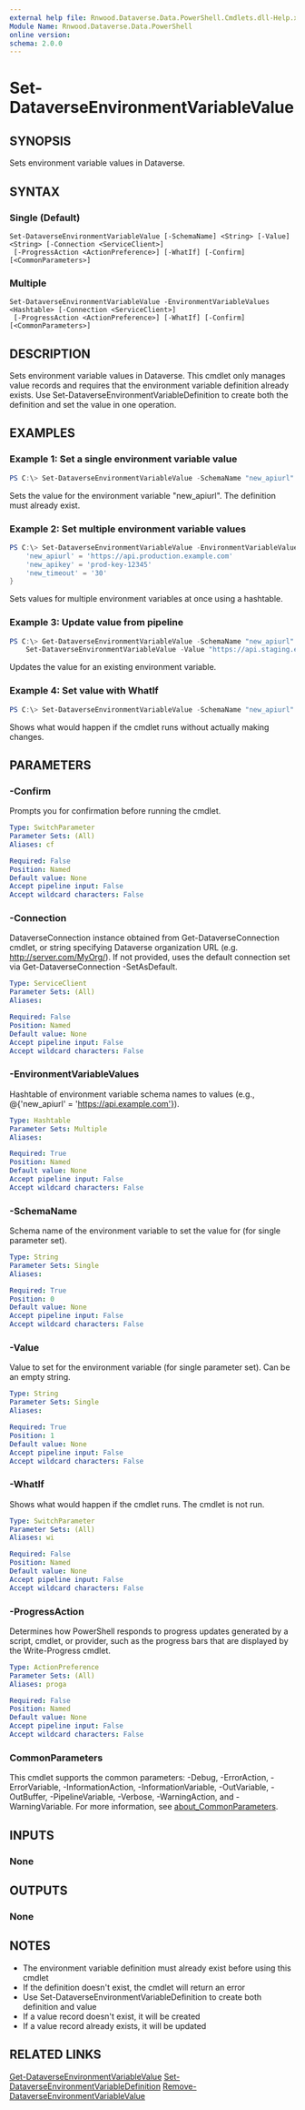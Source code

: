 ```yaml
---
external help file: Rnwood.Dataverse.Data.PowerShell.Cmdlets.dll-Help.xml
Module Name: Rnwood.Dataverse.Data.PowerShell
online version:
schema: 2.0.0
---
```


# Set-DataverseEnvironmentVariableValue

## SYNOPSIS
Sets environment variable values in Dataverse.

## SYNTAX

### Single (Default)
```
Set-DataverseEnvironmentVariableValue [-SchemaName] <String> [-Value] <String> [-Connection <ServiceClient>]
 [-ProgressAction <ActionPreference>] [-WhatIf] [-Confirm] [<CommonParameters>]
```

### Multiple
```
Set-DataverseEnvironmentVariableValue -EnvironmentVariableValues <Hashtable> [-Connection <ServiceClient>]
 [-ProgressAction <ActionPreference>] [-WhatIf] [-Confirm] [<CommonParameters>]
```

## DESCRIPTION
Sets environment variable values in Dataverse. This cmdlet only manages value records and requires that the environment variable definition already exists.
Use Set-DataverseEnvironmentVariableDefinition to create both the definition and set the value in one operation.

## EXAMPLES

### Example 1: Set a single environment variable value
```powershell
PS C:\> Set-DataverseEnvironmentVariableValue -SchemaName "new_apiurl" -Value "https://api.production.example.com"
```

Sets the value for the environment variable "new_apiurl". The definition must already exist.

### Example 2: Set multiple environment variable values
```powershell
PS C:\> Set-DataverseEnvironmentVariableValue -EnvironmentVariableValues @{
    'new_apiurl' = 'https://api.production.example.com'
    'new_apikey' = 'prod-key-12345'
    'new_timeout' = '30'
}
```

Sets values for multiple environment variables at once using a hashtable.

### Example 3: Update value from pipeline
```powershell
PS C:\> Get-DataverseEnvironmentVariableValue -SchemaName "new_apiurl" | 
    Set-DataverseEnvironmentVariableValue -Value "https://api.staging.example.com"
```

Updates the value for an existing environment variable.

### Example 4: Set value with WhatIf
```powershell
PS C:\> Set-DataverseEnvironmentVariableValue -SchemaName "new_apiurl" -Value "https://api.test.example.com" -WhatIf
```

Shows what would happen if the cmdlet runs without actually making changes.

## PARAMETERS

### -Confirm
Prompts you for confirmation before running the cmdlet.

```yaml
Type: SwitchParameter
Parameter Sets: (All)
Aliases: cf

Required: False
Position: Named
Default value: None
Accept pipeline input: False
Accept wildcard characters: False
```

### -Connection
DataverseConnection instance obtained from Get-DataverseConnection cmdlet, or string specifying Dataverse organization URL (e.g. http://server.com/MyOrg/). If not provided, uses the default connection set via Get-DataverseConnection -SetAsDefault.

```yaml
Type: ServiceClient
Parameter Sets: (All)
Aliases:

Required: False
Position: Named
Default value: None
Accept pipeline input: False
Accept wildcard characters: False
```

### -EnvironmentVariableValues
Hashtable of environment variable schema names to values (e.g., @{'new_apiurl' = 'https://api.example.com'}).

```yaml
Type: Hashtable
Parameter Sets: Multiple
Aliases:

Required: True
Position: Named
Default value: None
Accept pipeline input: False
Accept wildcard characters: False
```

### -SchemaName
Schema name of the environment variable to set the value for (for single parameter set).

```yaml
Type: String
Parameter Sets: Single
Aliases:

Required: True
Position: 0
Default value: None
Accept pipeline input: False
Accept wildcard characters: False
```

### -Value
Value to set for the environment variable (for single parameter set). Can be an empty string.

```yaml
Type: String
Parameter Sets: Single
Aliases:

Required: True
Position: 1
Default value: None
Accept pipeline input: False
Accept wildcard characters: False
```

### -WhatIf
Shows what would happen if the cmdlet runs. The cmdlet is not run.

```yaml
Type: SwitchParameter
Parameter Sets: (All)
Aliases: wi

Required: False
Position: Named
Default value: None
Accept pipeline input: False
Accept wildcard characters: False
```

### -ProgressAction
Determines how PowerShell responds to progress updates generated by a script, cmdlet, or provider, such as the progress bars that are displayed by the Write-Progress cmdlet.

```yaml
Type: ActionPreference
Parameter Sets: (All)
Aliases: proga

Required: False
Position: Named
Default value: None
Accept pipeline input: False
Accept wildcard characters: False
```

### CommonParameters
This cmdlet supports the common parameters: -Debug, -ErrorAction, -ErrorVariable, -InformationAction, -InformationVariable, -OutVariable, -OutBuffer, -PipelineVariable, -Verbose, -WarningAction, and -WarningVariable. For more information, see [about_CommonParameters](http://go.microsoft.com/fwlink/?LinkID=113216).

## INPUTS

### None
## OUTPUTS

### None
## NOTES
- The environment variable definition must already exist before using this cmdlet
- If the definition doesn't exist, the cmdlet will return an error
- Use Set-DataverseEnvironmentVariableDefinition to create both definition and value
- If a value record doesn't exist, it will be created
- If a value record already exists, it will be updated

## RELATED LINKS

[Get-DataverseEnvironmentVariableValue](Get-DataverseEnvironmentVariableValue.md)
[Set-DataverseEnvironmentVariableDefinition](Set-DataverseEnvironmentVariableDefinition.md)
[Remove-DataverseEnvironmentVariableValue](Remove-DataverseEnvironmentVariableValue.md)
